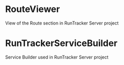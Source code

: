 

# RouteViewer
View of the Route section in RunTracker Server project

# RunTrackerServiceBuilder
Service Builder used in RunTracker Server project
